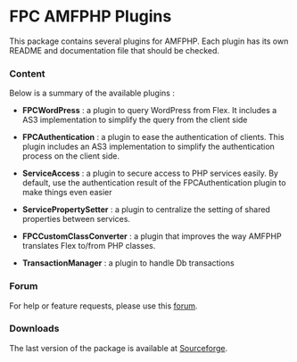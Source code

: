FPC AMFPHP Plugins
==================

This package contains several plugins for AMFPHP. Each plugin has its own README and documentation file that should be checked.

### Content

Below is a summary of the available plugins :

* **FPCWordPress** : a plugin to query WordPress from Flex. It includes a AS3 implementation to simplify the query from the client side

* **FPCAuthentication** : a plugin to ease the authentication of clients. This plugin includes an AS3 implementation to simplify the authentication process on the client side.

* **ServiceAccess** : a plugin to secure access to PHP services easily. By default, use the authentication result of the FPCAuthentication plugin to make things even easier

* **ServicePropertySetter** : a plugin to centralize the setting of shared properties between services.

* **FPCCustomClassConverter** : a plugin that improves the way AMFPHP translates Flex to/from PHP classes.

* **TransactionManager** : a plugin to handle Db transactions

### Forum

For help or feature requests, please use this [forum](https://sourceforge.net/p/fpcamfphpplugin/discussion/).


### Downloads

The last version of the package is available at [Sourceforge](https://sourceforge.net/projects/fpcamfphpplugin/files/).